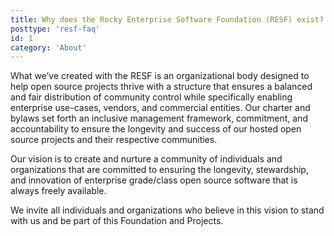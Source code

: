```yaml
---
title: Why does the Rocky Enterprise Software Foundation (RESF) exist?
posttype: 'resf-faq'
id: 1
category: 'About'
---
```


What we’ve created with the RESF is an organizational body designed to help open source projects thrive with a structure that ensures a balanced and fair distribution of community control while specifically enabling enterprise use-cases, vendors, and commercial entities. Our charter and bylaws set forth an inclusive management framework, commitment, and accountability to ensure the longevity and success of our hosted open source projects and their respective communities.

Our vision is to create and nurture a community of individuals and organizations that are committed to ensuring the longevity, stewardship, and innovation of enterprise grade/class open source software that is always freely available.

We invite all individuals and organizations who believe in this vision to stand with us and be part of this Foundation and Projects.
